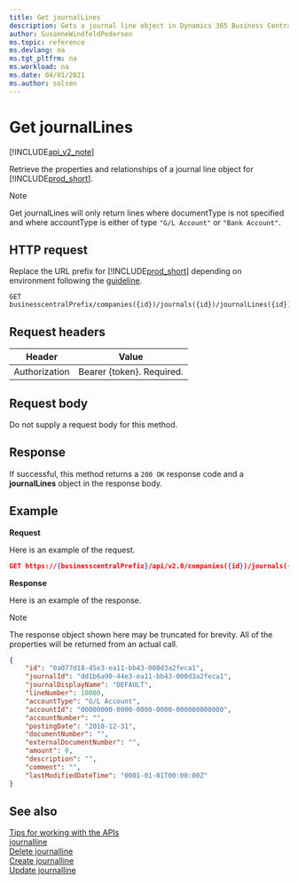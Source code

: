 ```yaml
---
title: Get journalLines  
description: Gets a journal line object in Dynamics 365 Business Central.
author: SusanneWindfeldPedersen
ms.topic: reference
ms.devlang: na
ms.tgt_pltfrm: na
ms.workload: na
ms.date: 04/01/2021
ms.author: solsen
---
```


# Get journalLines

[!INCLUDE[api_v2_note](../../../includes/api_v2_note.md)]

Retrieve the properties and relationships of a journal line object for [!INCLUDE[prod_short](../../../includes/prod_short.md)].

> [!NOTE]  
> Get journalLines will only return lines where documentType is not specified and where accountType is either of type `"G/L Account"` or `"Bank Account"`.

## HTTP request
Replace the URL prefix for [!INCLUDE[prod_short](../../../includes/prod_short.md)] depending on environment following the [guideline](../../v2.0/endpoints-apis-for-dynamics.md).

```
GET businesscentralPrefix/companies({id})/journals({id})/journalLines({id})
```

## Request headers

|Header       |Value                     |
|-------------|--------------------------|
|Authorization|Bearer {token}. Required. |

## Request body
Do not supply a request body for this method.

## Response
If successful, this method returns a ```200 OK``` response code and a **journalLines** object in the response body.

## Example

**Request**

Here is an example of the request.
```json
GET https://{businesscentralPrefix}/api/v2.0/companies({id})/journals({id})/journalLines({id})
```

**Response**

Here is an example of the response. 

> [!NOTE]  
>   The response object shown here may be truncated for brevity. All of the properties will be returned from an actual call.

```json
{
    "id": "0a077d18-45e3-ea11-bb43-000d3a2feca1",
    "journalId": "dd1b6a90-44e3-ea11-bb43-000d3a2feca1",
    "journalDisplayName": "DEFAULT",
    "lineNumber": 10000,
    "accountType": "G/L Account",
    "accountId": "00000000-0000-0000-0000-000000000000",
    "accountNumber": "",
    "postingDate": "2018-12-31",
    "documentNumber": "",
    "externalDocumentNumber": "",
    "amount": 0,
    "description": "",
    "comment": "",
    "lastModifiedDateTime": "0001-01-01T00:00:00Z"
}
```

## See also
[Tips for working with the APIs](../../../developer/devenv-connect-apps-tips.md)    
[journalline](../resources/dynamics_journalline.md)    
[Delete journalline](dynamics_journalline_Delete.md)    
[Create journalline](dynamics_journalline_Create.md)    
[Update journalline](dynamics_journalline_Update.md)    
